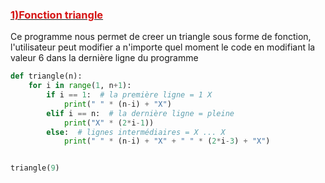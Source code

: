 ### <u><span style="color:#d51515">1)Fonction triangle</span></u><br>
Ce programme nous permet de creer un triangle sous forme de fonction, l'utilisateur peut modifier a 
n'importe quel moment le code en modifiant la valeur 6 dans la dernière ligne du programme
```python
def triangle(n):
    for i in range(1, n+1):
        if i == 1:  # la première ligne = 1 X
            print(" " * (n-i) + "X")
        elif i == n:  # la dernière ligne = pleine
            print("X" * (2*i-1))
        else:  # lignes intermédiaires = X ... X
            print(" " * (n-i) + "X" + " " * (2*i-3) + "X")


triangle(9)
```
